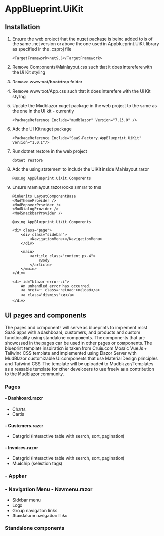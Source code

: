 # AppBlueprint.UiKit

## Installation 

1. Ensure the web project that the nuget package is being added to is of the same .net version or above the one used in Appblueprint.UiKit library as specified in the .csproj file

       <TargetFramework>net9.0</TargetFramework>

2. Remove Components/Mainlayout.css such that it does interefere with the Ui Kit styling

3. Remove wwwroot/bootstrap folder

4. Remove wwwroot/App.css such that it does interefere with the Ui Kit styling

5. Update the Mudblazor nuget package in the web project to the same as the one in the UI kit - currently

       <PackageReference Include="mudblazor" Version="7.15.0" />

6. Add the UI Kit nuget package

       <PackageReference Include="SaaS-Factory.AppBlueprint.UiKit" Version="1.0.1"/>

7. Run dotnet restore in the web project

       dotnet restore
         
8. Add the using statement to include the UiKit inside Mainlayout.razor
        
       @using AppBlueprint.UiKit.Components

9. Ensure Mainlayout.razor looks similar to this

       @inherits LayoutComponentBase
       <MudThemeProvider />
       <MudPopoverProvider />
       <MudDialogProvider />
       <MudSnackbarProvider />
       
       @using AppBlueprint.UiKit.Components
       
       <div class="page">
           <div class="sidebar">
               <NavigationMenu></NavigationMenu>
           </div>
       
           <main>
               <article class="content px-4">
                   @Body
               </article>
           </main>
       </div>
       
       <div id="blazor-error-ui">
           An unhandled error has occurred.
           <a href="" class="reload">Reload</a>
           <a class="dismiss">🗙</a>
       </div>


## UI pages and components 

The pages and components will serve as blueprints to implement most SaaS apps with a dashboard, customers, and products and custom functionality using standalone components. The components that are showcased in the pages can be used in other pages or components. The blueprint template inspiration is taken from Cruip.com Mosaic VueJs + Tailwind CSS template and implemented using Blazor Server with MudBlazor customizable UI components that use Material Design principles and Tailwind CSS. The template will be uploaded to Mudblazor/Templates as a reusable template for other developers to use freely as a contribution to the Mudblazor community.

### Pages ##

#### - Dashboard.razor #

- Charts
- Cards

#### - Customers.razor #

- Datagrid (interactive table with search, sort, pagination)

#### - Invoices.razor 

- Datagrid (interactive table with search, sort, pagination)
- Mudchip (selection tags)

### - Appbar ##

### - Navigation Menu - Navmenu.razor 

- Sidebar menu
- Logo
- Group navigation links
- Standalone navigation links


### Standalone components 
